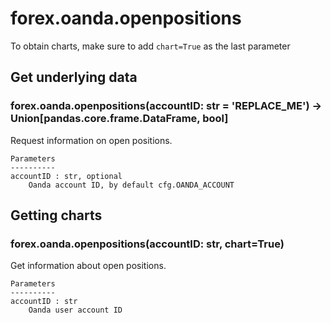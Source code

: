 # forex.oanda.openpositions

To obtain charts, make sure to add `chart=True` as the last parameter

## Get underlying data 
### forex.oanda.openpositions(accountID: str = 'REPLACE_ME') -> Union[pandas.core.frame.DataFrame, bool]

Request information on open positions.

    Parameters
    ----------
    accountID : str, optional
        Oanda account ID, by default cfg.OANDA_ACCOUNT

## Getting charts 
### forex.oanda.openpositions(accountID: str, chart=True)

Get information about open positions.

    Parameters
    ----------
    accountID : str
        Oanda user account ID
